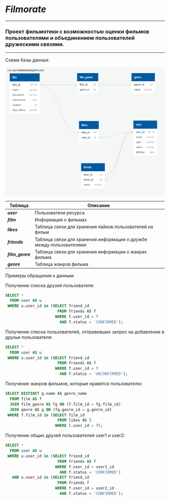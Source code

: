 # *Filmorate*
___
### Проект фильмотеки с возможностью оценки фильмов пользователями и объединением пользователей дружескими связями.
___

Схема базы данных:

![Схема базы данных.](/src/main/resources/static/QuickDBDiagram.png?raw=true "Схема базы данных.")



| Таблица          | Описание                                                            |
|------------------|---------------------------------------------------------------------|
| **_user_**       | Пользователи ресурса                                                |
| **_film_**       | Информация о фильмах                                                |
| **_likes_**      | Таблица связи для хранения лайков пользователей на фильм            |
| **_friends_**    | Таблица связи для хранения информации о дружбе между пользователями |
| **_film_genre_** | Таблица связи для хранения информации о жанрах фильма               |
| **_genre_**      | Таблица жанров фильма                                               |

Примеры обращения к данным.

Получение списка друзей пользователя:
````SQL
SELECT *
  FROM user AS u 
 WHERE u.user_id in (SELECT friend_id 
                       FROM friends AS f
                      WHERE f.user_id = ?
                        AND f.status = 'CONFIRMED');
````

Получение списка пользователей, отправивших запрос на добавление в друзья пользователя:
````SQL
SELECT *
  FROM user AS u 
 WHERE u.user_id in (SELECT friend_id 
                       FROM friends AS f
                      WHERE f.user_id = ?
                        AND f.status = 'UNCONFIRMED');
````

Получение жанров фильмов, которые нравятся пользователю:
````SQL
SELECT DISTINCT g.name AS genre_name
  FROM film AS f
  JOIN film_ganre AS fg ON (f.film_id = fg.film_id) 
  JOIN genre AS g ON (fg.genre_id = g.genre_id)
 WHERE f.film_id in (SELECT film_id
                       FROM likes AS l
                      WHERE l.user_id = ?);
````

Получение общих друзей пользователей user1 и user2:
````SQL
SELECT *
  FROM user AS u
 WHERE u.user_id in (SELECT friend_id
                       FROM friends AS f
                      WHERE f.user_id = user1_id
                        AND f.status = 'CONFIRMED')
   AND u.user_id in (SELECT friend_id
                       FROM friends f
                      WHERE f.user_id = user2_id
                        AND f.status = 'CONFIRMED');
````
